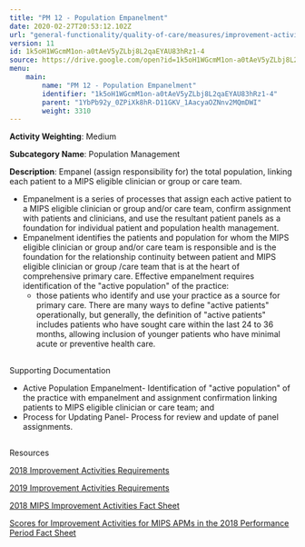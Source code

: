 ```yaml
---
title: "PM 12 - Population Empanelment"
date: 2020-02-27T20:53:12.102Z
url: "general-functionality/quality-of-care/measures/improvement-activities-measures/2018-improvement-acti_40.html"
version: 11
id: 1k5oH1WGcmM1on-a0tAeV5yZLbj8L2qaEYAU83hRz1-4
source: https://drive.google.com/open?id=1k5oH1WGcmM1on-a0tAeV5yZLbj8L2qaEYAU83hRz1-4
menu:
    main:
        name: "PM 12 - Population Empanelment"
        identifier: "1k5oH1WGcmM1on-a0tAeV5yZLbj8L2qaEYAU83hRz1-4"
        parent: "1YbPb92y_0ZPiXk8hR-D11GKV_1AacyaOZNnv2MQmDWI"
        weight: 3310
---
```









**Activity Weighting**: Medium

**Subcategory Name**: Population Management

**Description**: Empanel (assign responsibility for) the total population, linking each patient to a MIPS eligible clinician or group or care team.

* Empanelment is a series of processes that assign each active patient to a MIPS eligible clinician or group and/or care team, confirm assignment with patients and clinicians, and use the resultant patient panels as a foundation for individual patient and population health management. 
* Empanelment identifies the patients and population for whom the MIPS eligible clinician or group and/or care team is responsible and is the foundation for the relationship continuity between patient and MIPS eligible clinician or group /care team that is at the heart of comprehensive primary care. Effective empanelment requires identification of the "active population" of the practice:
    * those patients who identify and use your practice as a source for primary care. There are many ways to define "active patients" operationally, but generally, the definition of "active patients" includes patients who have sought care within the last 24 to 36 months, allowing inclusion of younger patients who have minimal acute or preventive health care.







## 

Supporting Documentation

* Active Population Empanelment- Identification of "active population" of the practice with empanelment and assignment confirmation linking patients to MIPS eligible clinician or care team; and
* Process for Updating Panel- Process for review and update of panel assignments.







## 

Resources

[2018 Improvement Activities Requirements](https://qpp.cms.gov/mips/improvement-activities?py=2018)

[2019 Improvement Activities Requirements](https://qpp.cms.gov/mips/improvement-activities?py=2019)

[2018 MIPS Improvement Activities Fact Sheet](https://qpp.cms.gov/resource/2018%20MIPS%20Improvement%20Activities%20Fact%20Sheet)

[Scores for Improvement Activities for MIPS APMs in the 2018 Performance Period Fact Sheet](https://qpp.cms.gov/resource/2018%20MIPS%20APMs%20improvement%20Activities%20scores%20fact%20sheet)

